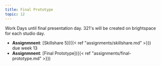 ```yaml
---
title: Final Prototype
topic: 12
---
```


Work Days until final presentation day. 321's will be created on brightspace for each studio day.

- **Assignmnent**: [Skillshare 5]({{< ref "assignments/skillshare.md" >}}) due week 13
- **Assignmnent**: [Final Prototype]({{< ref "assignments/final-prototype.md" >}})

